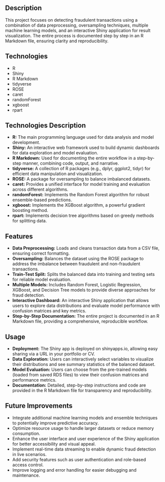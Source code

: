 <h2>Description</h2>
<p>
  This project focuses on detecting fraudulent transactions using a combination of data preprocessing, oversampling techniques, multiple machine learning models, and an interactive Shiny application for result visualization. The entire process is documented step by step in an R Markdown file, ensuring clarity and reproducibility.
</p>

<h2>Technologies</h2>
<ul>
  <li>R</li>
  <li>Shiny</li>
  <li>R Markdown</li>
  <li>tidyverse</li>
  <li>ROSE</li>
  <li>caret</li>
  <li>randomForest</li>
  <li>xgboost</li>
  <li>rpart</li>
</ul>

<h2>Technologies Description</h2>
<ul>
  <li><strong>R:</strong> The main programming language used for data analysis and model development.</li>
  <li><strong>Shiny:</strong> An interactive web framework used to build dynamic dashboards for data exploration and model evaluation.</li>
  <li><strong>R Markdown:</strong> Used for documenting the entire workflow in a step-by-step manner, combining code, output, and narrative.</li>
  <li><strong>tidyverse:</strong> A collection of R packages (e.g., dplyr, ggplot2, tidyr) for efficient data manipulation and visualization.</li>
  <li><strong>ROSE:</strong> A package for oversampling to balance imbalanced datasets.</li>
  <li><strong>caret:</strong> Provides a unified interface for model training and evaluation across different algorithms.</li>
  <li><strong>randomForest:</strong> Implements the Random Forest algorithm for robust ensemble-based predictions.</li>
  <li><strong>xgboost:</strong> Implements the XGBoost algorithm, a powerful gradient boosting method.</li>
  <li><strong>rpart:</strong> Implements decision tree algorithms based on greedy methods for splitting data.</li>
</ul>

<h2>Features</h2>
<ul>
  <li><strong>Data Preprocessing:</strong> Loads and cleans transaction data from a CSV file, ensuring correct formatting.</li>
  <li><strong>Oversampling:</strong> Balances the dataset using the ROSE package to address the imbalance between fraudulent and non-fraudulent transactions.</li>
  <li><strong>Train-Test Split:</strong> Splits the balanced data into training and testing sets for reliable model evaluation.</li>
  <li><strong>Multiple Models:</strong> Includes Random Forest, Logistic Regression, XGBoost, and Decision Tree models to provide diverse approaches for fraud detection.</li>
  <li><strong>Interactive Dashboard:</strong> An interactive Shiny application that allows users to explore data distributions and evaluate model performance with confusion matrices and key metrics.</li>
  <li><strong>Step-by-Step Documentation:</strong> The entire project is documented in an R Markdown file, providing a comprehensive, reproducible workflow.</li>
</ul>

<h2>Usage</h2>
<ul>
  <li><strong>Deployment:</strong> The Shiny app is deployed on shinyapps.io, allowing easy sharing via a URL in your portfolio or CV.</li>
  <li><strong>Data Exploration:</strong> Users can interactively select variables to visualize their distributions and see summary statistics of the balanced dataset.</li>
  <li><strong>Model Evaluation:</strong> Users can choose from the pre-trained models (loaded from saved RDS files) to view their confusion matrices and performance metrics.</li>
  <li><strong>Documentation:</strong> Detailed, step-by-step instructions and code are provided in the R Markdown file for transparency and reproducibility.</li>
</ul>

<h2>Future Improvements</h2>
<ul>
  <li>Integrate additional machine learning models and ensemble techniques to potentially improve predictive accuracy.</li>
  <li>Optimize resource usage to handle larger datasets or reduce memory consumption.</li>
  <li>Enhance the user interface and user experience of the Shiny application for better accessibility and visual appeal.</li>
  <li>Implement real-time data streaming to enable dynamic fraud detection in live scenarios.</li>
  <li>Add security features such as user authentication and role-based access control.</li>
  <li>Improve logging and error handling for easier debugging and maintenance.</li>
</ul>
